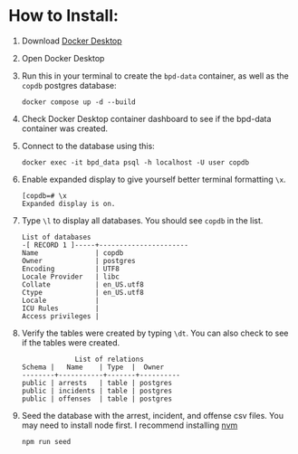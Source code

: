 # How to Install:

1. Download [Docker Desktop](https://www.docker.com/products/docker-desktop/)

2. Open Docker Desktop

3. Run this in your terminal to create the `bpd-data` container, as well as the `copdb` postgres database:
   ```
   docker compose up -d --build
   ```

4) Check Docker Desktop container dashboard to see if the bpd-data container was created.

5. Connect to the database using this:

   ```
   docker exec -it bpd_data psql -h localhost -U user copdb
   ```

6. Enable expanded display to give yourself better terminal formatting `\x`.

   ```
   [copdb=# \x
   Expanded display is on.
   ```

7. Type `\l` to display all databases. You should see `copdb` in the list.

   ```
   List of databases
   -[ RECORD 1 ]-----+----------------------
   Name              | copdb
   Owner             | postgres
   Encoding          | UTF8
   Locale Provider   | libc
   Collate           | en_US.utf8
   Ctype             | en_US.utf8
   Locale            |
   ICU Rules         |
   Access privileges |
   ```

8. Verify the tables were created by typing `\dt`. You can also check to see if the tables were created.

   ```
   				List of relations
   Schema |   Name    | Type  |  Owner
   --------+-----------+-------+----------
   public | arrests   | table | postgres
   public | incidents | table | postgres
   public | offenses  | table | postgres
   ```

9. Seed the database with the arrest, incident, and offense csv files. You may need to install node first. I recommend installing [nvm](https://github.com/nvm-sh/nvm?tab=readme-ov-file#installing-and-updating)
   ```
   npm run seed
   ```
